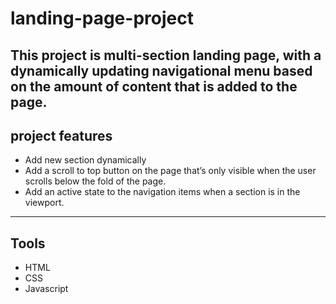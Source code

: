 # landing-page-project
 This project is multi-section landing page, with a dynamically updating navigational menu based on the amount of content that is added to the page.
---
## project features
- Add new section dynamically
- Add a scroll to top button on the page that’s only visible when the user scrolls below the fold of the page.
- Add an active state to the navigation items when a section is in the viewport.

--- 

## Tools 
- HTML
- CSS
- Javascript 